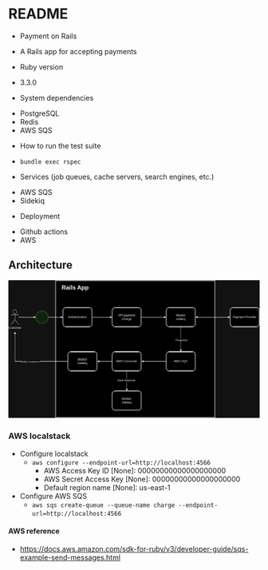 # README

* Payment on Rails
- A Rails app for accepting payments

* Ruby version
- 3.3.0

* System dependencies
- PostgreSQL
- Redis
- AWS SQS

* How to run the test suite
- `bundle exec rspec`

* Services (job queues, cache servers, search engines, etc.)
- AWS SQS
- Sidekiq

* Deployment 
- Github actions
- AWS

## Architecture
![Architecture diagram](./images/architecture.png)

### AWS localstack
- Configure localstack
    - `aws configure --endpoint-url=http://localhost:4566`
        - AWS Access Key ID [None]: 00000000000000000000
        - AWS Secret Access Key [None]: 00000000000000000000
        - Default region name [None]: us-east-1
- Configure AWS SQS
    - `aws sqs create-queue --queue-name charge --endpoint-url=http://localhost:4566`

#### AWS reference
- https://docs.aws.amazon.com/sdk-for-ruby/v3/developer-guide/sqs-example-send-messages.html